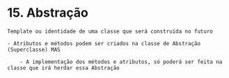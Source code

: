 # 15. Abstração

    Template ou identidade de uma classe que será construída no futuro

    - Atributos e métodos podem ser criados na classe de Abstração (Superclasse) MAS

        - A implementação dos métodos e atributos, só poderá ser feita na classe que irá herdar essa Abstração